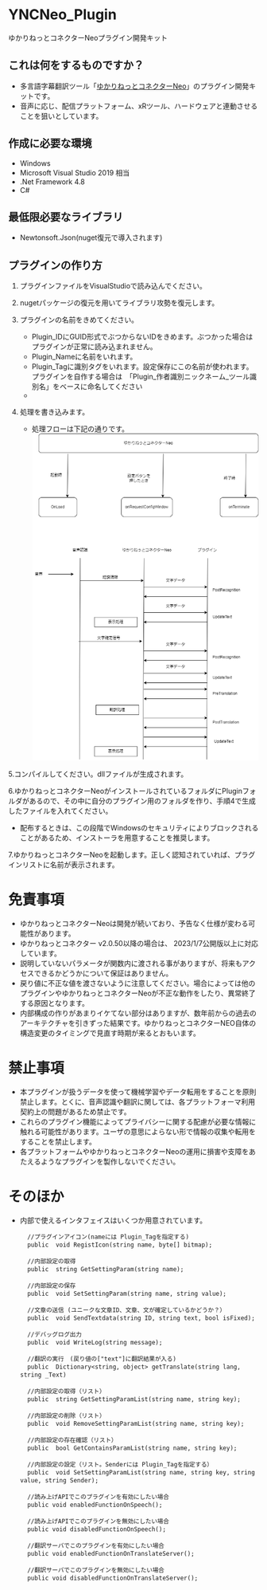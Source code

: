 
# YNCNeo_Plugin
ゆかりねっとコネクターNeoプラグイン開発キット

## これは何をするものですか？
* 多言語字幕翻訳ツール「[ゆかりねっとコネクターNeo](https://www.machanbazaar.com/ync-neo/)」のプラグイン開発キットです。
* 音声に応じ、配信プラットフォーム、xRツール、ハードウェアと連動させることを狙いとしています。

## 作成に必要な環境
* Windows 
* Microsoft Visual Studio 2019 相当
* .Net Framework 4.8
* C#

## 最低限必要なライブラリ
* Newtonsoft.Json(nuget復元で導入されます)

## プラグインの作り方
1. プラグインファイルをVisualStudioで読み込んでください。

2. nugetパッケージの復元を用いてライブラリ攻勢を復元します。

3. プラグインの名前をきめてください。
	* Plugin_IDにGUID形式でぶつからないIDをきめます。ぶつかった場合はプラグインが正常に読み込まれません。
	* Plugin_Nameに名前をいれます。
	* Plugin_Tagに識別タグをいれます。設定保存にこの名前が使われます。プラグインを自作する場合は　「Plugin_作者識別ニックネーム_ツール識別名」をベースに命名してください
	* 
4.  処理を書き込みます。
	* 処理フローは下記の通りです。
![処理フロー](./image/fn_flow.png)

5.コンパイルしてください。dllファイルが生成されます。

6.ゆかりねっとコネクターNeoがインストールされているフォルダにPluginフォルダがあるので、その中に自分のプラグイン用のフォルダを作り、手順4で生成したファイルを入れてください。
* 配布するときは、この段階でWindowsのセキュリティによりブロックされることがあるため、インストーラを用意することを推奨します。

7.ゆかりねっとコネクターNeoを起動します。正しく認知されていれば、プラグインリストに名前が表示されます。

# 免責事項
* ゆかりねっとコネクターNeoは開発が続いており、予告なく仕様が変わる可能性があります。
* ゆかりねっとコネクター v2.0.50以降の場合は、 2023/1/7公開版以上に対応しています。
* 説明していないパラメータが関数内に渡される事がありますが、将来もアクセスできるかどうかについて保証はありません。
* 戻り値に不正な値を渡さないように注意してください。場合によっては他のプラグインやゆかりねっとコネクターNeoが不正な動作をしたり、異常終了する原因となります。
* 内部構成の作りがあまりイケてない部分はありますが、数年前からの過去のアーキテクチャを引きずった結果です。ゆかりねっとコネクターNEO自体の構造変更のタイミングで見直す時期が来るとおもいます。

# 禁止事項
* 本プラグインが扱うデータを使って機械学習やデータ転用をすることを原則禁止します。とくに、音声認識や翻訳に関しては、各プラットフォーマ利用契約上の問題があるため禁止です。
* これらのプラグイン機能によってプライバシーに関する配慮が必要な情報に触れる可能性があります。ユーザの意思によらない形で情報の収集や転用をすることを禁止します。
* 各プラットフォームやゆかりねっとコネクターNeoの運用に損害や支障をあたえるようなプラグインを製作しないでください。

# そのほか
* 内部で使えるインタフェイスはいくつか用意されています。

        //プラグインアイコン(nameには Plugin_Tagを指定する)
        public  void RegistIcon(string name, byte[] bitmap);

        //内部設定の取得
        public  string GetSettingParam(string name);

        //内部設定の保存
        public  void SetSettingParam(string name, string value);

        //文章の送信 (ユニークな文章ID、文章、文が確定しているかどうか？）
        public  void SendTextdata(string ID, string text, bool isFixed);

        //デバッグログ出力
        public  void WriteLog(string message);

        //翻訳の実行　(戻り値の["text"]に翻訳結果が入る)
        public  Dictionary<string, object> getTranslate(string lang, string _Text)

        //内部設定の取得（リスト）
        public  string GetSettingParamList(string name, string key);

        //内部設定の削除（リスト）
        public  void RemoveSettingParamList(string name, string key);

        //内部設定の存在確認（リスト）
        public  bool GetContainsParamList(string name, string key);

        //内部設定の設定（リスト。Senderには Plugin_Tagを指定する）
        public  void SetSettingParamList(string name, string key, string value, string Sender);

		//読み上げAPIでこのプラグインを有効にしたい場合
		public void enabledFunctionOnSpeech();

		//読み上げAPIでこのプラグインを無効にしたい場合
		public void disabledFunctionOnSpeech();

		//翻訳サーバでこのプラグインを有効にしたい場合
		public void enabledFunctionOnTranslateServer();

		//翻訳サーバでこのプラグインを無効にしたい場合
		public void disabledFunctionOnTranslateServer();
